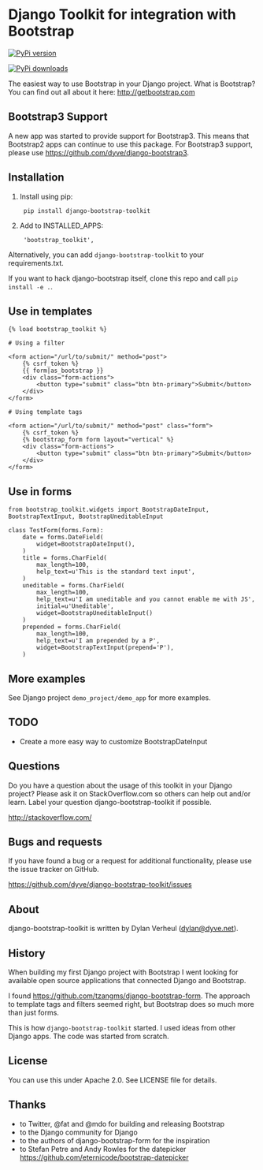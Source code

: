Django Toolkit for integration with Bootstrap
=============================================

[![PyPi version](https://pypip.in/v/django-bootstrap-toolkit/badge.png)](https://crate.io/packages/django-bootstrap-toolkit/)

[![PyPi downloads](https://pypip.in/d/django-bootstrap-toolkit/badge.png)](https://crate.io/packages/django-bootstrap-toolkit/)

The easiest way to use Bootstrap in your Django project. What is Bootstrap? You can find out all about it here: http://getbootstrap.com

Bootstrap3 Support
------------------

A new app was started to provide support for Bootstrap3. This means that Bootstrap2 apps can continue to use this package. For Bootstrap3 support, please use https://github.com/dyve/django-bootstrap3.


Installation
------------
1. Install using pip:

        pip install django-bootstrap-toolkit

2. Add to INSTALLED_APPS:

        'bootstrap_toolkit',

Alternatively, you can add `django-bootstrap-toolkit` to your requirements.txt.

If you want to hack django-bootstrap itself, clone this repo and call `pip install -e .`.

Use in templates
----------------

    {% load bootstrap_toolkit %}

    # Using a filter

    <form action="/url/to/submit/" method="post">
        {% csrf_token %}
        {{ form|as_bootstrap }}
        <div class="form-actions">
            <button type="submit" class="btn btn-primary">Submit</button>
        </div>
    </form>

    # Using template tags

    <form action="/url/to/submit/" method="post" class="form">
        {% csrf_token %}
        {% bootstrap_form form layout="vertical" %}
        <div class="form-actions">
            <button type="submit" class="btn btn-primary">Submit</button>
        </div>
    </form>

Use in forms
------------

    from bootstrap_toolkit.widgets import BootstrapDateInput, BootstrapTextInput, BootstrapUneditableInput

    class TestForm(forms.Form):
        date = forms.DateField(
            widget=BootstrapDateInput(),
        )
        title = forms.CharField(
            max_length=100,
            help_text=u'This is the standard text input',
        )
        uneditable = forms.CharField(
            max_length=100,
            help_text=u'I am uneditable and you cannot enable me with JS',
            initial=u'Uneditable',
            widget=BootstrapUneditableInput()
        )
        prepended = forms.CharField(
            max_length=100,
            help_text=u'I am prepended by a P',
            widget=BootstrapTextInput(prepend='P'),
        )

More examples
-------------

See Django project `demo_project/demo_app` for more examples.

TODO
----

- Create a more easy way to customize BootstrapDateInput


Questions
---------

Do you have a question about the usage of this toolkit in your Django project? Please ask it on StackOverflow.com so others can help out and/or learn. Label your question django-bootstrap-toolkit if possible.

http://stackoverflow.com/

Bugs and requests
-----------------

If you have found a bug or a request for additional functionality, please use the issue tracker on GitHub.

https://github.com/dyve/django-bootstrap-toolkit/issues

About
-----

django-bootstrap-toolkit is written by Dylan Verheul (dylan@dyve.net).

History
-------

When building my first Django project with Bootstrap I went looking for available open source applications that connected Django and Bootstrap.

I found  https://github.com/tzangms/django-bootstrap-form. The approach to template tags and filters seemed right, but Bootstrap does so much more than just forms.

This is how `django-bootstrap-toolkit` started. I used ideas from other Django apps. The code was started from scratch.

License
-------

You can use this under Apache 2.0. See LICENSE file for details.

Thanks
------

* to Twitter, @fat and @mdo for building and releasing Bootstrap
* to the Django community for Django
* to the authors of django-bootstrap-form for the inspiration
* to Stefan Petre and Andy Rowles for the datepicker https://github.com/eternicode/bootstrap-datepicker
